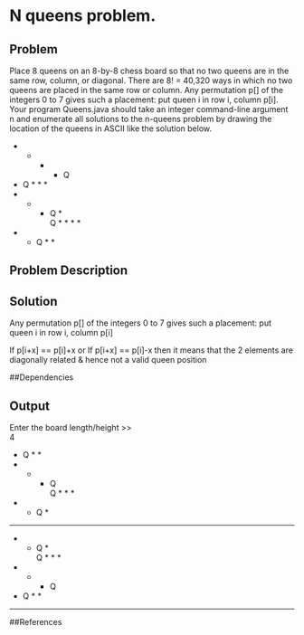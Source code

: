 # N queens problem.


## Problem 

 Place 8 queens on an 8-by-8 chess board so that no two queens are in the same row, column, or diagonal. 
 There are 8! = 40,320 ways in which no two queens are placed in the same row or column. 
 Any permutation p[] of the integers 0 to 7 gives such a placement: put queen i in row i, column p[i]. 
 Your program Queens.java should take an integer command-line argument n and enumerate all solutions to the n-queens problem 
 by drawing the location of the queens in ASCII like the solution below.
 
* * * * Q    
* Q * * *    
* * * Q *    
Q * * * *    
* * Q * *    

## Problem Description 

## Solution

 Any permutation p[] of the integers 0 to 7 gives such a placement: put queen i in row i, column p[i]
 
 If p[i+x] == p[i]+x or If p[i+x] == p[i]-x then it means that the 2 elements are diagonally related & hence not a valid queen position

##Dependencies 


## Output
Enter the board length/height  >>    
4   
* Q * *     
* * * Q    
Q * * *    
* * Q *    
****************   
* * Q *     
Q * * *     
* * * Q    
* Q * *     
****************  

##References